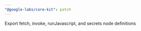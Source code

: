 ```yaml
---
"@google-labs/core-kit": patch
---
```


Export fetch, invoke, runJavascript, and secrets node definitions
